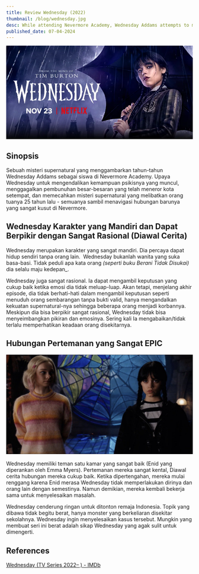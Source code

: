 ```yaml
---
title: Review Wednesday (2022)
thumbnail: /blog/wednesday.jpg
desc: While attending Nevermore Academy, Wednesday Addams attempts to master her emerging psychic ability, thwart a killing spree and solve the mystery that embroiled her parents 25 years ago.
published_date: 07-04-2024
---
```


<!-- # Review Wednesday - Netflix Series -->

![](./images/wednesday-cover.png)

## Sinopsis

Sebuah misteri supernatural yang menggambarkan tahun-tahun Wednesday Addams sebagai siswa di Nevermore Academy. Upaya Wednesday untuk mengendalikan kemampuan psikisnya yang muncul, menggagalkan pembunuhan besar-besaran yang telah meneror kota setempat, dan memecahkan misteri supernatural yang melibatkan orang tuanya 25 tahun lalu - semuanya sambil menavigasi hubungan barunya yang sangat kusut di Nevermore.

## Wednesday Karakter yang Mandiri dan Dapat Berpikir dengan Sangat Rasional (Diawal Cerita)

Wednesday merupakan karakter yang sangat mandiri. Dia percaya dapat hidup sendiri tanpa orang lain.  Wednesday bukanlah wanita yang suka basa-basi. Tidak peduli apa kata orang _(seperti buku Berani Tidak Disukai)_ dia selalu maju kedepan\_.

Wednesday juga sangat rasional. Ia dapat mengambil keputusan yang cukup baik ketika emosi dia tidak meluap-luap. Akan tetapi, menjelang akhir episode, dia tidak berhati-hati dalam mengambil keputusan seperti menuduh orang sembarangan tanpa bukti valid, hanya mengandalkan kekuatan supernatural-nya sehingga beberapa orang menjadi korbannya. Meskipun dia bisa berpikir sangat rasional, Wednesday tidak bisa menyeimbangkan pikiran dan emosinya. Sering kali Ia mengabaikan/tidak terlalu memperhatikan keadaan orang disekitarnya.

## Hubungan Pertemanan yang Sangat EPIC

![](./images/wednesda-n-enid.png)

Wednesday memiliki teman satu kamar yang sangat baik (Enid yang diperankan oleh Emma Myers). Pertemanan mereka sangat kental, Diawal cerita hubungan mereka cukup baik. Ketika dipertengahan, mereka mulai renggang karena Enid merasa Wednesday tidak memperlakukan dirinya dan orang lain dengan semestinya. Namun demikian, mereka kembali bekerja sama untuk menyelesaikan masalah.

Wednesday cenderung ringan untuk ditonton remaja Indonesia. Topik yang dibawa tidak begitu berat, hanya monster yang berkeliaran disekitar sekolahnya. Wednesday ingin menyelesaikan kasus tersebut. Mungkin yang membuat seri ini berat adalah sikap Wednesday yang agak sulit untuk dimengerti.

## References

[Wednesday (TV Series 2022– ) - IMDb](https://www.imdb.com/title/tt13443470/)
